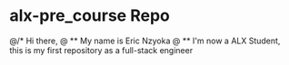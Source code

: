 # alx-pre_course Repo
@/*  Hi there,
@ ** My name is Eric Nzyoka
@ ** I'm now a ALX Student, this is my first repository as a full-stack engineer
